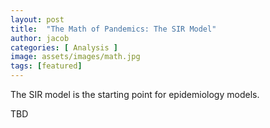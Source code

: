 ```yaml
---
layout: post
title:  "The Math of Pandemics: The SIR Model"
author: jacob
categories: [ Analysis ]
image: assets/images/math.jpg
tags: [featured]
---
```


The SIR model is the starting point for epidemiology models.

TBD
